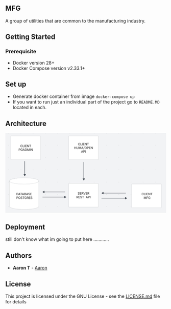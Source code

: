 ## MFG

A group of utilities that are common to the manufacturing industry.

## Getting Started

### Prerequisite

- Docker version 28+
- Docker Compose version v2.33.1+

## Set up

- Generate docker container from image `docker-compose up`
- If you want to run just an individual part of the project go to `README.MD` located in each.

## Architecture

![high level overview](architecture.png)

## Deployment

still don't know what im going to put here ............

## Authors

- **Aaron T** - [Aaron](https://github.com/Mental-Block)

##

## License

This project is licensed under the GNU License - see the [LICENSE.md](LICENSE.md) file for details
